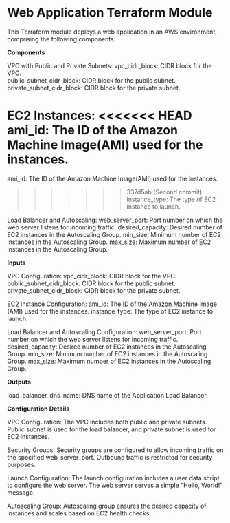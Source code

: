 # Web Application Terraform Module
This Terraform module deploys a web application in an AWS environment, comprising the following components:

**Components**

VPC with Public and Private Subnets:
vpc_cidr_block: CIDR block for the VPC.   
public_subnet_cidr_block: CIDR block for the public subnet.
private_subnet_cidr_block: CIDR block for the private subnet.

EC2 Instances:
<<<<<<< HEAD
ami_id: The ID of the Amazon Machine Image(AMI) used for the instances.
=======
ami_id: The ID of the Amazon Machine Image(AMI) used for the instances.
>>>>>>> 337d5ab (Second commit)
instance_type: The type of EC2 instance to launch.

Load Balancer and Autoscaling:
web_server_port: Port number on which the web server listens for incoming traffic.
desired_capacity: Desired number of EC2 instances in the Autoscaling Group.
min_size: Minimum number of EC2 instances in the Autoscaling Group.
max_size: Maximum number of EC2 instances in the Autoscaling Group.


**Inputs**

VPC Configuration:
vpc_cidr_block: CIDR block for the VPC.
public_subnet_cidr_block: CIDR block for the public subnet.
private_subnet_cidr_block: CIDR block for the private subnet.

EC2 Instance Configuration:
ami_id: The ID of the Amazon Machine Image (AMI) used for the instances.
instance_type: The type of EC2 instance to launch.

Load Balancer and Autoscaling Configuration:
web_server_port: Port number on which the web server listens for incoming traffic.
desired_capacity: Desired number of EC2 instances in the Autoscaling Group.
min_size: Minimum number of EC2 instances in the Autoscaling Group.
max_size: Maximum number of EC2 instances in the Autoscaling Group.

**Outputs**

load_balancer_dns_name: DNS name of the Application Load Balancer.

**Configuration Details**

VPC Configuration:
The VPC includes both public and private subnets.
Public subnet is used for the load balancer, and private subnet is used for EC2 instances.

Security Groups:
Security groups are configured to allow incoming traffic on the specified web_server_port.
Outbound traffic is restricted for security purposes.

Launch Configuration:
The launch configuration includes a user data script to configure the web server.
The web server serves a simple "Hello, World!" message.

Autoscaling Group:
Autoscaling group ensures the desired capacity of instances and scales based on EC2 health checks.
